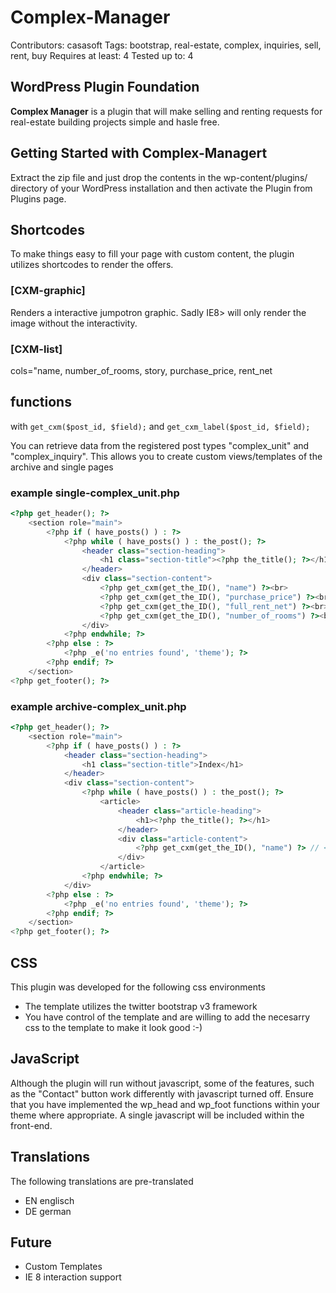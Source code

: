 # Complex-Manager #

Contributors: casasoft
Tags: bootstrap, real-estate, complex, inquiries, sell, rent, buy
Requires at least: 4
Tested up to: 4

## WordPress Plugin Foundation ##

**Complex Manager** is a plugin that will make selling and renting requests for real-estate building projects simple and hasle free.


## Getting Started with Complex-Managert ##

Extract the zip file and just drop the contents in the wp-content/plugins/ directory of your WordPress installation and then activate the Plugin from Plugins page.

## Shortcodes ##

To make things easy to fill your page with custom content, the plugin utilizes shortcodes to render the offers.

### [CXM-graphic] ###

Renders a interactive jumpotron graphic. Sadly IE8> will only render the image without the interactivity.


### [CXM-list] ###

cols="name, number_of_rooms, story, purchase_price, rent_net


## functions ##

with `get_cxm($post_id, $field);` and `get_cxm_label($post_id, $field);`

You can retrieve data from the registered post types "complex_unit" and "complex_inquiry". This allows you to create custom views/templates of the archive and single pages


### example single-complex_unit.php ###

```php
<?php get_header(); ?>
	<section role="main">
		<?php if ( have_posts() ) : ?>
			<?php while ( have_posts() ) : the_post(); ?>
				<header class="section-heading">
					<h1 class="section-title"><?php the_title(); ?></h1>
				</header>
				<div class="section-content">
					<?php get_cxm(get_the_ID(), "name") ?><br>
					<?php get_cxm(get_the_ID(), "purchase_price") ?><br> //returns only the intiger value
					<?php get_cxm(get_the_ID(), "full_rent_net") ?><br> //full_* renders with currency and formating
					<?php get_cxm(get_the_ID(), "number_of_rooms") ?><br>
				</div>
			<?php endwhile; ?>
		<?php else : ?>
			<?php _e('no entries found', 'theme'); ?>
		<?php endif; ?>
	</section>
<?php get_footer(); ?>
```

### example archive-complex_unit.php ###

```php
<?php get_header(); ?>
	<section role="main">
		<?php if ( have_posts() ) : ?>
			<header class="section-heading">
				<h1 class="section-title">Index</h1>
			</header>
			<div class="section-content">
				<?php while ( have_posts() ) : the_post(); ?>
					<article>
						<header class="article-heading">
							<h1><?php the_title(); ?></h1>
						</header>
						<div class="article-content">
							<?php get_cxm(get_the_ID(), "name") ?> // << HERE
						</div>
					</article>
				<?php endwhile; ?>
			</div>
		<?php else : ?>
			<?php _e('no entries found', 'theme'); ?>
		<?php endif; ?>
	</section>
<?php get_footer(); ?>
```

## CSS ##

This plugin was developed for the following css environments

+   The template utilizes the twitter bootstrap v3 framework
+   You have control of the template and are willing to add the necesarry css to the template to make it look good :-)


## JavaScript ##
Although the plugin will run without javascript, some of the features, such as the "Contact" button work differently with javascript turned off. Ensure that you have implemented the wp_head and wp_foot functions within your theme where appropriate.
A single javascript will be included within the front-end.

## Translations ##
The following translations are pre-translated
+	EN englisch
+	DE german

## Future ##

+   Custom Templates
+   IE 8 interaction support
